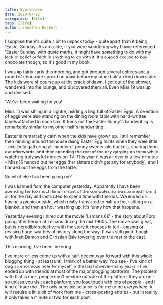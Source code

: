 ```yaml
---
title: Everywhere
date: 2020-04-12
categories: [life]
tags: [life]
author: Jonathan Beckett
---
```


I suppose there's quite a bit to unpack today - quite apart from it being 'Easter Sunday'. As an aside, if you were wondering why I have referenced 'Easter Sunday' with quote marks, it might have something to do with my lack of belief or faith in anything to do with it. It's a good excuse to buy chocolate though, so it's good in my book.

I was up fairly early this morning, and got through several coffees and a round of chocolate spread on toast before my other half arrived downstairs. The kids were of course up at the crack of dawn. I got out of the shower, wandered into the lounge, and discovered them all. Even Miss 19 was up and dressed.

'We've been waiting for you!'

Miss 16 was sitting in a nightie, holding a bag full of Easter Eggs. A selection of eggs were also standing on the dining room table with hand-written labels attached to each box. It turns out the Easter Bunny's handwriting is remarkably similar to my other half's handwriting.

Easter is remarkably calm when the kids have grown up. I still remember then running around the house doing Easter Egg hunts when they were little - excitedly gathering all manner of penny sweets into buckets, sharing them out afterwards, and then spending the rest of the day gorging on them while watching truly awful movies on TV. This year it was all over in a few minutes - Miss 16 handed out her eggs (her sisters didn't get any for anybody), and I handed out the eggs from the table.

So what else has been going on?

I was banned from the computer yesterday. Apparently I have been spending far too much time in front of the computer, so was banned from it all for the day and instructed to spend time with the kids. We ended up having a picnic outside, which really translated to half an hour sitting on a blanket, and then an hour washing up. It's funny how that happens.

Yesterday evening I hired out the movie 'Lemans 66' - the story about Ford going after Ferrari at Lemans during the mid 1960s. The movie was great, but is incredibly selective with the story it chooses to tell - erasing or revising huge swathes of history along the way. It was still good though - with Matt Damon and Christian Bale towering over the rest of the cast.

This morning, I've been tinkering.

I've more or less come up with a half-decent way forward with this whole blogging thing - at least until I think of a better way. You see - I've kind of dug an enormous hole for myself in the last however-many years - I've ended up with friends at most of the major blogging platforms. The problem with that is most people don't venture outside of the platform they are on - so unless you visit each platform, you lose touch with lots of people - and I kind of hate that. The only sensible solution is for me to be *everywhere*. It will require a little bit of work from me - cross-posting entries - but in reality it only takes a minute or two for each post.